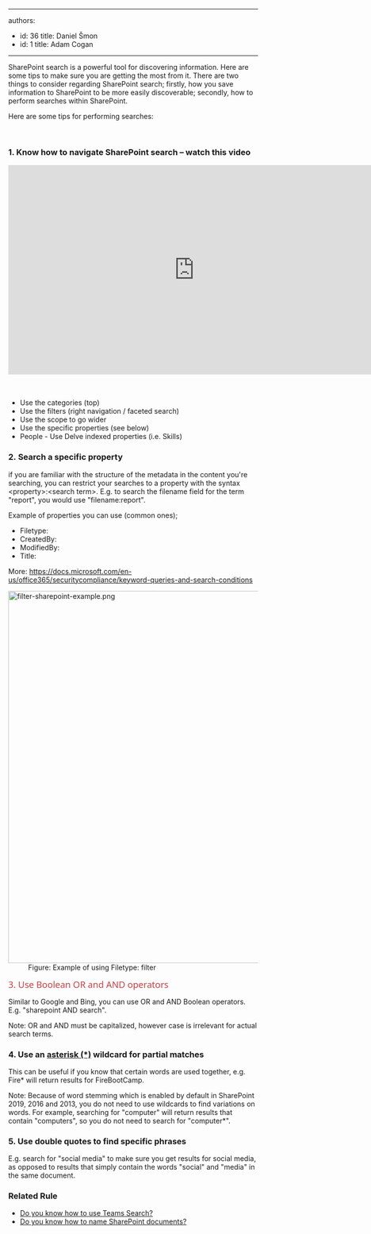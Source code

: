 

---
authors:
  - id: 36
    title: Daniel Šmon
  - id: 1
    title: Adam Cogan
---




<span class='intro'> <p class="ssw15-rteElement-P">​​SharePoint search is a powerful tool for discovering information. Here are some tips to make sure you are getting the most from it. There are two things to consider regarding SharePoint search; firstly, how you save information to SharePoint to be more easily discoverable; secondly, how to perform searches within SharePoint.</p><div><div><p class="ssw15-rteElement-P">​Here are some tips for performing searches&#58;​​​<br></p><div>
   <br>
   <div><h3>1. Know how to navigate SharePoint search – watch this video</h3><div class="ms-rtestate-read ms-rte-embedcode ms-rte-embedil ms-rtestate-notify" unselectable="on"> 
         <iframe width="750" height="422" src="https&#58;//www.youtube.com/embed/Vh64ZEC0wcw" frameborder="0"></iframe>&#160;</div>
      <br>
   </div></div></div></div> </span>

<ul class="ssw15-rteElement-P"><li>Use the categories (top)</li><li>Use the filters (right navigation / faceted search)</li><li>Use the scope to go wider</li><li>Use the specific properties (see below)</li><li>People - Use Delve indexed properties (i.e. Skills)<br></li></ul><h3 class="ssw15-rteElement-H3">2.&#160;Search a specific property&#160;<br></h3><p>if you are familiar with the structure of the metadata in the content you're searching, y​ou​ can restrict your searches to a property with the syntax &lt;property&gt;&#58;&lt;search term&gt;. E.g. to search the filename field for the term &quot;report&quot;, you would use &quot;filename&#58;report&quot;.<br></p><p>Example of properties you can use (common ones);<br></p><ul><li>Filetype&#58;</li><li>CreatedBy&#58;</li><li>ModifiedBy&#58;<br></li><li>Title&#58;<br></li></ul><p>More&#58;&#160;<a href="https&#58;//docs.microsoft.com/en-us/office365/securitycompliance/keyword-queries-and-search-conditions">https&#58;//docs.microsoft.com/en-us/office365/securitycompliance/keyword-queries-and-search-conditions</a></p><dl class="image"><dt><img src="/PublishingImages/filter-sharepoint-example.png" alt="filter-sharepoint-example.png" style="width&#58;750px;" /></dt><dd>Figure&#58; Example of using Filetype&#58; filter</dd></dl>
<span style="color&#58;#cc4141;font-family&#58;&quot;segoe ui&quot;, &quot;trebuchet ms&quot;, tahoma, arial, verdana, sans-serif;font-size&#58;18px;">3. Use Boolean OR and AND operators</span><p>Similar to Google and Bing, you can use&#160;OR and AND&#160;Boolean operators. E.g. &quot;sharepoint AND search&quot;.</p><p class="ssw15-rteElement-GreyBox">Note&#58; OR and AND must be capitalized, however case is irrelevant for actual search terms.<br></p><h3 class="ssw15-rteElement-H3">4. Use an 
   <a href="http&#58;//en.wikipedia.org/wiki/Asterisk"> asterisk (*)</a> wildcard for partial matches</h3><p>This can&#160;be useful if you know that certain words are used together,&#160;e.g. Fire* will return results for FireBootCamp.</p><p class="ssw15-rteElement-GreyBox">Note&#58;&#160;Because of word stemming&#160;which is enabled by default&#160;in ​SharePoint 2019, 2016 and 2013, you do not need to&#160;use wildcards to find variations on words. For example, searching for&#160;&quot;computer&quot; will return&#160;results that contain &quot;computers&quot;, so you do not need to search for&#160;&quot;computer*&quot;.&#160;<br></p><h3 class="ssw15-rteElement-H3">5. Use double quotes to find specific phrases</h3><p>E.g. search for &quot;social media&quot; to make sure you get results for social media, as opposed to results that simply contain the words &quot;social&quot; and &quot;media&quot; in the same document.<br></p><div><h3 class="ssw15-rteElement-H3">Related Rule<br></h3><ul class="ssw15-rteElement-P"><li>
         <a href="/_layouts/15/FIXUPREDIRECT.ASPX?WebId=3dfc0e07-e23a-4cbb-aac2-e778b71166a2&amp;TermSetId=07da3ddf-0924-4cd2-a6d4-a4809ae20160&amp;TermId=1f58c5ab-10d5-40f7-8a24-7f88570ad5ef">Do you know how to use Teams Search?​</a><br></li><li> 
         <a href="/_layouts/15/FIXUPREDIRECT.ASPX?WebId=3dfc0e07-e23a-4cbb-aac2-e778b71166a2&amp;TermSetId=07da3ddf-0924-4cd2-a6d4-a4809ae20160&amp;TermId=281372de-6277-4797-8454-e285cfe02bdf">Do you know how to name ShareP​oint documents?</a>​<br></li></ul></div>


